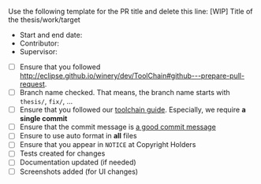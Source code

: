 Use the following template for the PR title and delete this line: [WIP] Title of the thesis/work/target

<!-- Replace this placeholder by a short description of the aim -->

- Start and end date: <!-- 2017-01-01 to 2017-08-01 -->
- Contributor: <!-- full name plus GitHub name -- e.g., Lukas Harzenetter, @lharzenetter -->
- Supervisor: <!-- full name plus GitHub name -- e.g., Karoline Saatkamp, @saatkamp -->

<!-- 
Replace this placeholder by a short description of the current state. What is done? What are the next steps?
Please update this description regularly.
-->

- [ ] Ensure that you followed http://eclipse.github.io/winery/dev/ToolChain#github---prepare-pull-request.
- [ ] Branch name checked. That means, the branch name starts with `thesis/`, `fix/`, ...
- [ ] Ensure that you followed our [toolchain guide](https://github.com/eclipse/winery/blob/master/docs/dev/github-workflow.md#github---prepare-final-pull-request). Especially, we require **a single commit**
- [ ] Ensure that the commit message is [a good commit message](https://github.com/joelparkerhenderson/git_commit_message)
- [ ] Ensure to use auto format in **all** files
- [ ] Ensure that you appear in `NOTICE` at Copyright Holders
- [ ] Tests created for changes
- [ ] Documentation updated (if needed)
- [ ] Screenshots added (for UI changes)
